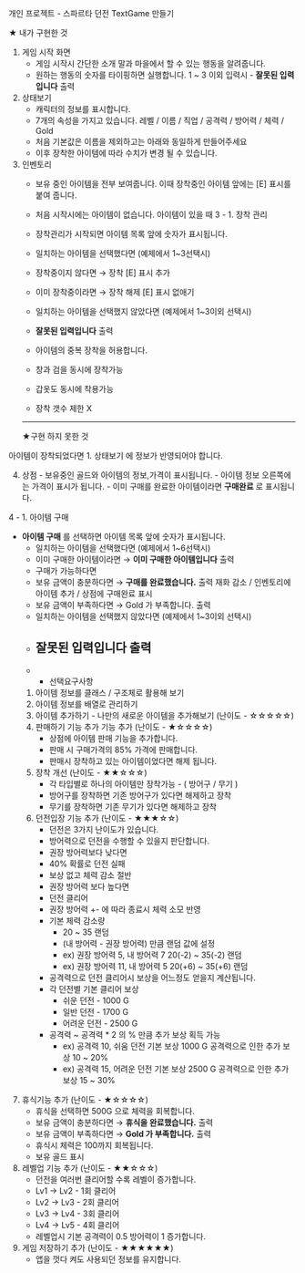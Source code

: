 개인 프로젝트 - 스파르타 던전 TextGame 만들기

   ★ 내가 구현한 것

1. 게임 시작 화면
    - 게임 시작시 간단한 소개 말과 마을에서 할 수 있는 행동을 알려줍니다.
    - 원하는 행동의 숫자를 타이핑하면 실행합니다. 
    1 ~ 3 이외 입력시 - **잘못된 입력입니다** 출력
2. 상태보기
    - 캐릭터의 정보를 표시합니다.
    - 7개의 속성을 가지고 있습니다.
    레벨 / 이름 / 직업 / 공격력 / 방어력 / 체력 / Gold
    - 처음 기본값은 이름을 제외하고는 아래와 동일하게 만들어주세요
    - 이후 장착한 아이템에 따라 수치가 변경 될 수 있습니다.
 3. 인벤토리
    - 보유 중인 아이템을 전부 보여줍니다.
    이때 장착중인 아이템 앞에는 [E] 표시를 붙여 줍니다.
    - 처음 시작시에는 아이템이 없습니다.
      아이템이 있을 때
 3 - 1. 장착 관리 

    - 장착관리가 시작되면 아이템 목록 앞에 숫자가 표시됩니다.
    - 일치하는 아이템을 선택했다면 (예제에서 1~3선택시)
    - 장착중이지 않다면 → 장착
       [E] 표시 추가
    - 이미 장착중이라면 → 장착 해제
        [E] 표시 없애기
    - 일치하는 아이템을 선택했지 않았다면 (예제에서 1~3이외 선택시)
    - **잘못된 입력입니다** 출력
    - 아이템의 중복 장착을 허용합니다.
    - 창과 검을 동시에 장착가능
    - 갑옷도 동시에 착용가능
    - 장착 갯수 제한 X
    - ------------------------------------------------------
      ★구현 하지 못한 것
      
  아이템이 장착되었다면 1. 상태보기 에 정보가 반영되어야 합니다.
  
  4. 상점
    - 보유중인 골드와 아이템의 정보,가격이 표시됩니다.
    - 아이템 정보 오른쪽에는 가격이 표시가 됩니다.
    - 이미 구매를 완료한 아이템이라면 **구매완료** 로 표시됩니다.
    
  4 - 1. 아이템 구매
  - **아이템 구매** 를 선택하면 아이템 목록 앞에 숫자가 표시됩니다.
    - 일치하는 아이템을 선택했다면 (예제에서 1~6선택시)
    - 이미 구매한 아이템이라면
       → **이미 구매한 아이템입니다** 출력
    - 구매가 가능하다면
    - 보유 금액이 충분하다면
       → **구매를 완료했습니다.** 출력
    재화 감소 / 인벤토리에 아이템 추가 / 상점에 구매완료 표시
    - 보유 금액이 부족하다면
    → Gold 가 부족합니다. 출력
    - 일치하는 아이템을 선택했지 않았다면 (예제에서 1~3이외 선택시)
    - 잘못된 입력입니다  출력
      --------------------------------------------
    - - 선택요구사항
    1. 아이템 정보를 클래스 / 구조체로 활용해 보기
    2. 아이템 정보를 배열로 관리하기
    3. 아이템 추가하기 - 나만의 새로운 아이템을 추가해보기 (난이도 - ☆☆☆☆☆)
    4. 판매하기 기능 추가 기능 추가 (난이도 - ★☆☆☆☆)
        - 상점에 아이템 판매 기능을 추가합니다.
        - 판매 시 구매가격의 85% 가격에 판매합니다.
        - 판매시 장착하고 있는 아이템이었다면 해제 됩니다.
    5. 장착 개선 (난이도 - ★★☆☆☆)
       - 각 타입별로 하나의 아이템만 장착가능 - ( 방어구 / 무기 )
       - 방어구를 장착하면 기존 방어구가 있다면 해제하고 장착
       - 무기를 장착하면 기존 무기가 있다면 해제하고 장착
    6. 던전입장 기능 추가 (난이도 - ★★★☆☆)
       - 던전은 3가지 난이도가 있습니다.
       - 방어력으로 던전을 수행할 수 있을지 판단합니다.
       - 권장 방어력보다 낮다면
        - 40% 확률로 던전 실패
        - 보상 없고 체력 감소 절반
        - 권장 방어력 보다 높다면
        - 던전 클리어
        - 권장 방어력 +- 에 따라 종료시 체력 소모 반영
       - 기본 체력 감소량
         - 20 ~ 35 랜덤
         - (내 방어력 - 권장 방어력) 만큼 랜덤 값에 설정
          - ex) 권장 방어력 5, 내 방어력 7
             20(-2) ~ 35(-2) 랜덤
         - ex) 권장 방어력 11, 내 방어력 5
              20(+6) ~ 35(+6) 랜덤
       - 공격력으로 던전 클리어시 보상을 어느정도 얻을지 계산됩니다.
        - 각 던전별 기본 클리어 보상
            - 쉬운 던전 - 1000 G
            - 일반 던전 - 1700 G
            - 어려운 던전 - 2500 G
        - 공격력  ~ 공격력 * 2 의 % 만큼 추가 보상 획득 가능
            - ex) 공격력 10, 쉬움 던전
            기본 보상 1000 G
            공격력으로 인한 추가 보상 10 ~ 20%
            - ex) 공격력 15, 어려운 던전
            기본 보상 2500 G
            공격력으로 인한 추가 보상 15 ~ 30%
   7. 휴식기능 추가 (난이도 - ★☆☆☆☆)
       - 휴식을 선택하면 500G 으로 체력을 회복합니다.
        - 보유 금액이 충분하다면
        → **휴식을 완료했습니다.** 출력
        - 보유 금액이 부족하다면
        → **Gold 가 부족합니다.** 출력
      - 휴식시 체력은 100까지 회복됩니다.
      - 보유 골드 표시
   8. 레벨업 기능 추가 (난이도 - ★★☆☆☆)
      - 던전을 여러번 클리어할 수록 레벨이 증가합니다.
      - Lv1 → Lv2 - 1회 클리어
       - Lv2 → Lv3 - 2회 클리어
       - Lv3 → Lv4 - 3회 클리어
       - Lv4 → Lv5 - 4회 클리어
      - 레벨업시 기본 공격력이 0.5 방어력이 1 증가합니다.
  9. 게임 저장하기 추가 (난이도 - ★★★★★★)
      - 앱을 껏다 켜도 사용되던 정보를 유지합니다.
